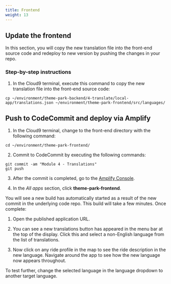 ```yaml
---
title: Frontend
weight: 13
---
```


## Update the frontend

In this section, you will copy the new translation file into the front-end source code and redeploy to new version by pushing the changes in your repo.

### Step-by-step instructions ###

1. In the Cloud9 terminal, execute this command to copy the new translation file into the front-end source code:

```
cp ~/environment/theme-park-backend/4-translate/local-app/translations.json ~/environment/theme-park-frontend/src/languages/
```
## Push to CodeCommit and deploy via Amplify

1. In the Cloud9 terminal, change to the front-end directory with the following command:
``` 
cd ~/environment/theme-park-frontend/
```
2. Commit to CodeCommit by executing the following commands:
```
git commit -am "Module 4 - Translations"
git push
```
3. After the commit is completed, go to the [Amplify Console](https://us-west-2.console.aws.amazon.com/amplify/).
   
4. In the *All apps* section, click **theme-park-frontend**.

You will see a new build has automatically started as a result of the new commit in the underlying code repo. This build will take a few minutes. Once complete:

1. Open the published application URL.

2. You can see a new translations button has appeared in the menu bar at the top of the display. Click this and select a non-English language from the list of translations. 

3. Now click on any ride profile in the map to see the ride description in the new language. Navigate around the app to see how the new language now appears throughout.

To test further, change the selected language in the language dropdown to another target language.